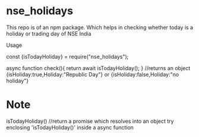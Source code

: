 # nse_holidays
This repo is of an npm package. Which helps in checking whether today is a holiday or trading day of NSE India

Usage

const {isTodayHoliday} = require("nse_holidays");

async function check(){
  return await isTodayHoliday();
} //returns an object {isHoliday:true,Holiday:"Republic Day"} or {isHoliday:false,Holiday:"no holiday"}

# Note

isTodayHoliday() //return a promise which resolves into an object try enclosing 'isTodayHoliday()' inside a async function
